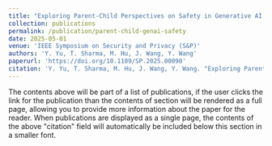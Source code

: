 ```yaml
---
title: "Exploring Parent-Child Perspectives on Safety in Generative AI: Concerns, Mitigation Strategies, and Design Implications"
collection: publications
permalink: /publication/parent-child-genai-safety
date: 2025-05-01
venue: 'IEEE Symposium on Security and Privacy (S&P)'
authors: 'Y. Yu, T. Sharma, M. Hu, J. Wang, Y. Wang'
paperurl: 'https://doi.org/10.1109/SP.2025.00090'
citation: 'Y. Yu, T. Sharma, M. Hu, J. Wang, Y. Wang. "Exploring Parent-Child Perspectives on Safety in Generative AI: Concerns, Mitigation Strategies, and Design Implications." IEEE Symposium on Security and Privacy (S&P), 2025.'
---
```


The contents above will be part of a list of publications, if the user clicks the link for the publication than the contents of section will be rendered as a full page, allowing you to provide more information about the paper for the reader. When publications are displayed as a single page, the contents of the above "citation" field will automatically be included below this section in a smaller font.
